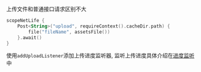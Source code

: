 上传文件和普通接口请求区别不大

```kotlin
scopeNetLife {
    Post<String>("upload", requireContext().cacheDir.path) {
        file("fileName", assetsFile())
    }.await()
}
```

使用`addUploadListener`添加上传进度监听器, 监听上传进度具体介绍在[进度监听](progress.md)中
